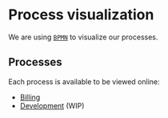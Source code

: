 # Process visualization

We are using [`BPMN`](https://wikipedia.org/wiki/BPMN) to visualize our processes.


## Processes

Each process is available to be viewed online:

- [Billing](https://www.draw.io/?lightbox=1&highlight=0000ff&nav=1&title=billing.xml#Uhttps%3A%2F%2Fraw.githubusercontent.com%2Fwemake-services%2Fmeta%2Fmaster%2Fprocesses%2Fbilling.xml)
- [Development](https://www.draw.io/?lightbox=1&highlight=0000ff&nav=1&title=billing.xml#Uhttps%3A%2F%2Fraw.githubusercontent.com%2Fwemake-services%2Fmeta%2Fmaster%2Fprocesses%2Fdevelopment.xml) (WIP)
